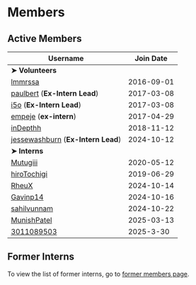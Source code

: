 # Members

## Active Members

|**Username**|**Join Date**|
|------------|-------------|
|**➤ Volunteers**||
|[lmmrssa](https://lmmrssa.github.io)| 2016-09-01 |
|[paulbert](profiles/paulbert.md) (**Ex-Intern Lead**)| 2017-03-08 |
|[i5o](profiles/i5o.md) (**Ex-Intern Lead**)| 2017-03-08 |
|[empeje](profiles/empeje.md) (**ex-intern**)| 2017-04-29 |
|[inDepthh](profiles/inDepthh.md)|2018-11-12|
|[jessewashburn](profiles/jessewashburn.md) (**Ex-Intern Lead**)|2024-10-12|
|**➤ Interns**||
|[Mutugiii](profiles/mutugiii.md)|2020-05-12|
|[hiroTochigi](profiles/hiroTochigi.md)|2019-06-29|
|[RheuX](profiles/RheuX.md)|2024-10-14|
|[Gavinp14](profiles/Gavinp14.md)|2024-10-16|
|[sahilvunnam](profiles/sahilvunnam.md)|2024-10-22|
|[MunishPatel](profiles/munishpatel.md)|2025-03-13|
|[3011089503](profiles/3011089503.md)|2025-3-30|

## Former Interns
To view the list of former interns, go to [former members page](vi-former-members.md).
